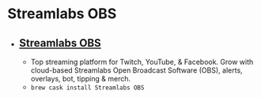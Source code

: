 # Streamlabs OBS
- [Streamlabs OBS](https://streamlabs.com/)
  - 
  - Top streaming platform for Twitch, YouTube, & Facebook. Grow with cloud-based Streamlabs Open Broadcast Software (OBS), alerts, overlays, bot, tipping & merch.
  - `brew cask install Streamlabs OBS`
